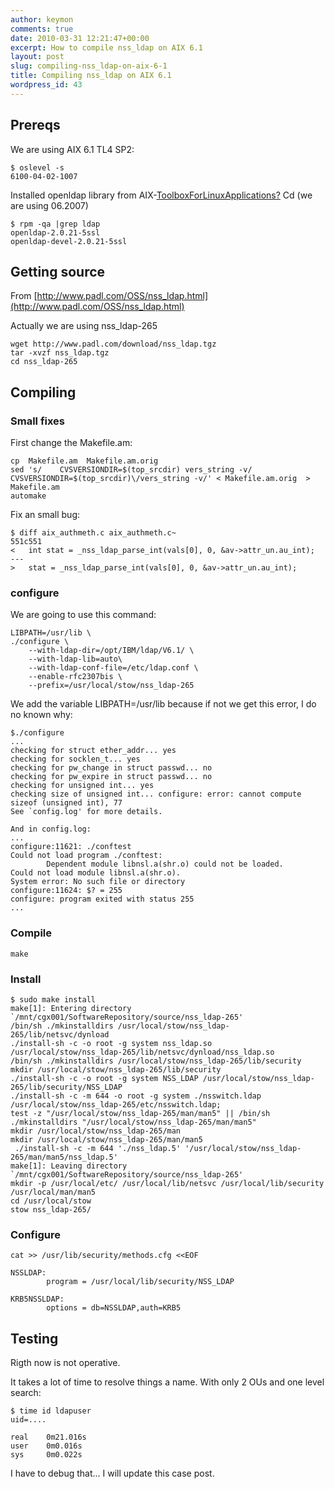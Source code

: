 ```yaml
---
author: keymon
comments: true
date: 2010-03-31 12:21:47+00:00
excerpt: How to compile nss_ldap on AIX 6.1
layout: post
slug: compiling-nss_ldap-on-aix-6-1
title: Compiling nss_ldap on AIX 6.1
wordpress_id: 43
---
```





## Prereqs


We are using AIX 6.1 TL4 SP2:

    
    $ oslevel -s
    6100-04-02-1007
    


Installed openldap library from AIX-[ToolboxForLinuxApplications?](http://trac.dclinuxapps1.caixagalicia.cg/wiki/ToolboxForLinuxApplications) Cd (we are using  06.2007)

    
    $ rpm -qa |grep ldap
    openldap-2.0.21-5ssl
    openldap-devel-2.0.21-5ssl
    




## Getting source


From [http://www.padl.com/OSS/nss_ldap.html](http://www.padl.com/OSS/nss_ldap.html)

Actually we are using nss_ldap-265

    
    wget http://www.padl.com/download/nss_ldap.tgz
    tar -xvzf nss_ldap.tgz
    cd nss_ldap-265
    




## Compiling




### Small fixes


First change the Makefile.am:

    
    cp  Makefile.am  Makefile.am.orig
    sed 's/    CVSVERSIONDIR=$(top_srcdir) vers_string -v/    CVSVERSIONDIR=$(top_srcdir)\/vers_string -v/' < Makefile.am.orig  > Makefile.am
    automake
    


Fix an small bug:

    
    $ diff aix_authmeth.c aix_authmeth.c~
    551c551
    <   int stat = _nss_ldap_parse_int(vals[0], 0, &av->attr_un.au_int);
    ---
    >   stat = _nss_ldap_parse_int(vals[0], 0, &av->attr_un.au_int);
    
    




### configure


We are going to use this command:

    
    LIBPATH=/usr/lib \
    ./configure \
        --with-ldap-dir=/opt/IBM/ldap/V6.1/ \
        --with-ldap-lib=auto\
        --with-ldap-conf-file=/etc/ldap.conf \
        --enable-rfc2307bis \
        --prefix=/usr/local/stow/nss_ldap-265
    
    


We add the variable LIBPATH=/usr/lib  because if not we get this error, I  do no known why:

    
    $./configure
    ...
    checking for struct ether_addr... yes
    checking for socklen_t... yes
    checking for pw_change in struct passwd... no
    checking for pw_expire in struct passwd... no
    checking for unsigned int... yes
    checking size of unsigned int... configure: error: cannot compute sizeof (unsigned int), 77
    See `config.log' for more details.
    
    And in config.log:
    ...
    configure:11621: ./conftest
    Could not load program ./conftest:
            Dependent module libnsl.a(shr.o) could not be loaded.
    Could not load module libnsl.a(shr.o).
    System error: No such file or directory
    configure:11624: $? = 255
    configure: program exited with status 255
    ...
    




### Compile



    
    make
    




### Install



    
    $ sudo make install
    make[1]: Entering directory `/mnt/cgx001/SoftwareRepository/source/nss_ldap-265'
    /bin/sh ./mkinstalldirs /usr/local/stow/nss_ldap-265/lib/netsvc/dynload
    ./install-sh -c -o root -g system nss_ldap.so /usr/local/stow/nss_ldap-265/lib/netsvc/dynload/nss_ldap.so
    /bin/sh ./mkinstalldirs /usr/local/stow/nss_ldap-265/lib/security
    mkdir /usr/local/stow/nss_ldap-265/lib/security
    ./install-sh -c -o root -g system NSS_LDAP /usr/local/stow/nss_ldap-265/lib/security/NSS_LDAP
    ./install-sh -c -m 644 -o root -g system ./nsswitch.ldap /usr/local/stow/nss_ldap-265/etc/nsswitch.ldap;
    test -z "/usr/local/stow/nss_ldap-265/man/man5" || /bin/sh ./mkinstalldirs "/usr/local/stow/nss_ldap-265/man/man5"
    mkdir /usr/local/stow/nss_ldap-265/man
    mkdir /usr/local/stow/nss_ldap-265/man/man5
     ./install-sh -c -m 644 './nss_ldap.5' '/usr/local/stow/nss_ldap-265/man/man5/nss_ldap.5'
    make[1]: Leaving directory `/mnt/cgx001/SoftwareRepository/source/nss_ldap-265'
    mkdir -p /usr/local/etc/ /usr/local/lib/netsvc /usr/local/lib/security /usr/local/man/man5
    cd /usr/local/stow
    stow nss_ldap-265/
    




### Configure



    
    cat >> /usr/lib/security/methods.cfg <<EOF 
    
    NSSLDAP:
            program = /usr/local/lib/security/NSS_LDAP
    
    KRB5NSSLDAP:
            options = db=NSSLDAP,auth=KRB5
    




## Testing


Rigth now is not operative.

It takes a lot of time to resolve things a name. With only 2 OUs and one  level search:

    
    $ time id ldapuser
    uid=....
    
    real    0m21.016s
    user    0m0.016s
    sys     0m0.022s
    


I have to debug that... I will update this case post.


